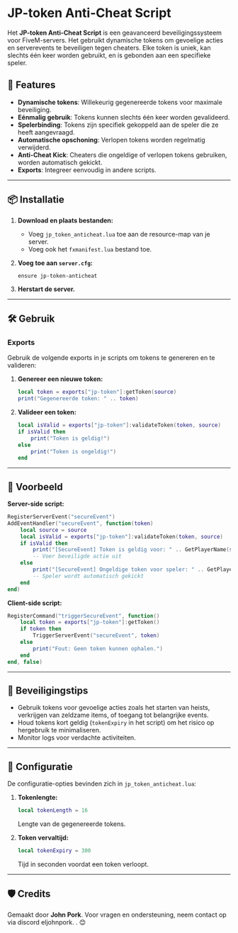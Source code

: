 # JP-token Anti-Cheat Script

Het **JP-token Anti-Cheat Script** is een geavanceerd beveiligingssysteem voor FiveM-servers. Het gebruikt dynamische tokens om gevoelige acties en serverevents te beveiligen tegen cheaters. Elke token is uniek, kan slechts één keer worden gebruikt, en is gebonden aan een specifieke speler.

## 🚀 Features
- **Dynamische tokens**: Willekeurig gegenereerde tokens voor maximale beveiliging.
- **Eénmalig gebruik**: Tokens kunnen slechts één keer worden gevalideerd.
- **Spelerbinding**: Tokens zijn specifiek gekoppeld aan de speler die ze heeft aangevraagd.
- **Automatische opschoning**: Verlopen tokens worden regelmatig verwijderd.
- **Anti-Cheat Kick**: Cheaters die ongeldige of verlopen tokens gebruiken, worden automatisch gekickt.
- **Exports**: Integreer eenvoudig in andere scripts.

---

## 📦 Installatie

1. **Download en plaats bestanden:**
   - Voeg `jp_token_anticheat.lua` toe aan de resource-map van je server.
   - Voeg ook het `fxmanifest.lua` bestand toe.

2. **Voeg toe aan `server.cfg`:**
   ```plaintext
   ensure jp-token-anticheat
   ```

3. **Herstart de server.**

---

## 🛠️ Gebruik

### **Exports**
Gebruik de volgende exports in je scripts om tokens te genereren en te valideren:

1. **Genereer een nieuwe token:**
   ```lua
   local token = exports["jp-token"]:getToken(source)
   print("Gegenereerde token: " .. token)
   ```

2. **Valideer een token:**
   ```lua
   local isValid = exports["jp-token"]:validateToken(token, source)
   if isValid then
       print("Token is geldig!")
   else
       print("Token is ongeldig!")
   end
   ```

---

## 📖 Voorbeeld

**Server-side script:**
```lua
RegisterServerEvent("secureEvent")
AddEventHandler("secureEvent", function(token)
    local source = source
    local isValid = exports["jp-token"]:validateToken(token, source)
    if isValid then
        print("[SecureEvent] Token is geldig voor: " .. GetPlayerName(source))
        -- Voer beveiligde actie uit
    else
        print("[SecureEvent] Ongeldige token voor speler: " .. GetPlayerName(source))
        -- Speler wordt automatisch gekickt
    end
end)
```

**Client-side script:**
```lua
RegisterCommand("triggerSecureEvent", function()
    local token = exports["jp-token"]:getToken()
    if token then
        TriggerServerEvent("secureEvent", token)
    else
        print("Fout: Geen token kunnen ophalen.")
    end
end, false)
```

---

## 🔐 Beveiligingstips
- Gebruik tokens voor gevoelige acties zoals het starten van heists, verkrijgen van zeldzame items, of toegang tot belangrijke events.
- Houd tokens kort geldig (`tokenExpiry` in het script) om het risico op hergebruik te minimaliseren.
- Monitor logs voor verdachte activiteiten.

---

## 🧩 Configuratie

De configuratie-opties bevinden zich in `jp_token_anticheat.lua`:

1. **Tokenlengte:**
   ```lua
   local tokenLength = 16
   ```
   Lengte van de gegenereerde tokens.

2. **Token vervaltijd:**
   ```lua
   local tokenExpiry = 300
   ```
   Tijd in seconden voordat een token verloopt.

---

## 🛡️ Credits
Gemaakt door **John Pork**. Voor vragen en ondersteuning, neem contact op via discord eljohnpork. . 😊
